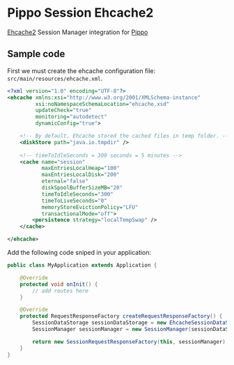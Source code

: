 Pippo Session Ehcache2
=====================
[Ehcache2](http://www.ehcache.org/) Session Manager integration for [Pippo](http://www.pippo.ro/)

Sample code
---------------

First we must create the ehcache configuration file: `src/main/resources/ehcache.xml`.

```xml
<?xml version="1.0" encoding="UTF-8"?>
<ehcache xmlns:xsi="http://www.w3.org/2001/XMLSchema-instance"
         xsi:noNamespaceSchemaLocation="ehcache.xsd"
         updateCheck="true"
         monitoring="autodetect"
         dynamicConfig="true">

    <!-- By default, Ehcache stored the cached files in temp folder. -->
    <diskStore path="java.io.tmpdir" />
    
    <!-- timeToIdleSeconds = 300 seconds = 5 minutes -->
    <cache name="session" 
           maxEntriesLocalHeap="100"
           maxEntriesLocalDisk="200" 
           eternal="false" 
           diskSpoolBufferSizeMB="20"
           timeToIdleSeconds="300"
           timeToLiveSeconds="0"
           memoryStoreEvictionPolicy="LFU" 
           transactionalMode="off">
        <persistence strategy="localTempSwap" />
    </cache>

</ehcache>
```

Add the following code sniped in your application:

```java
public class MyApplication extends Application {

    @Override
    protected void onInit() {
        // add routes here
    }

    @Override
    protected RequestResponseFactory createRequestResponseFactory() {
        SessionDataStorage sessionDataStorage = new EhcacheSessionDataStorage();
        SessionManager sessionManager = new SessionManager(sessionDataStorage);

        return new SessionRequestResponseFactory(this, sessionManager);
    }
}
```
